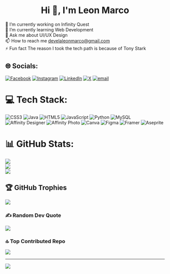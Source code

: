 <h1 align="center">Hi 👋, I'm Leon Marco</h1>

🔭 I’m currently working on Infinity Quest<br>🌱 I’m currently learning Web Development<br>💬 Ask me about UI/UX Design<br>📫 How to reach me develaleonmarco@gmail.com<br>⚡ Fun fact The reason I took the tech path is because of Tony Stark


## 🌐 Socials:
[![Facebook](https://img.shields.io/badge/Facebook-%231877F2.svg?logo=Facebook&logoColor=white)](https://facebook.com/leonmarco.devela) [![Instagram](https://img.shields.io/badge/Instagram-%23E4405F.svg?logo=Instagram&logoColor=white)](https://instagram.com/leonmarco__) [![LinkedIn](https://img.shields.io/badge/LinkedIn-%230077B5.svg?logo=linkedin&logoColor=white)](https://linkedin.com/in/https://www.linkedin.com/in/leon-marco-devela-ba861026b/) [![X](https://img.shields.io/badge/X-black.svg?logo=X&logoColor=white)](https://x.com/leonmarco__) [![email](https://img.shields.io/badge/Email-D14836?logo=gmail&logoColor=white)](mailto:develaleonmarco@gmail.com) 

# 💻 Tech Stack:
![CSS3](https://img.shields.io/badge/css3-%231572B6.svg?style=flat&logo=css3&logoColor=white) ![Java](https://img.shields.io/badge/java-%23ED8B00.svg?style=flat&logo=openjdk&logoColor=white) ![HTML5](https://img.shields.io/badge/html5-%23E34F26.svg?style=flat&logo=html5&logoColor=white) ![JavaScript](https://img.shields.io/badge/javascript-%23323330.svg?style=flat&logo=javascript&logoColor=%23F7DF1E) ![Python](https://img.shields.io/badge/python-3670A0?style=flat&logo=python&logoColor=ffdd54) ![MySQL](https://img.shields.io/badge/mysql-4479A1.svg?style=flat&logo=mysql&logoColor=white) ![Affinity Designer](https://img.shields.io/badge/affinity%20desginer-%231B72BE.svg?style=flat&logo=affinity-designer&logoColor=white) ![Affinity Photo](https://img.shields.io/badge/affinityphoto-%237E4DD2.svg?style=flat&logo=affinity-photo&logoColor=white) ![Canva](https://img.shields.io/badge/Canva-%2300C4CC.svg?style=flat&logo=Canva&logoColor=white) ![Figma](https://img.shields.io/badge/figma-%23F24E1E.svg?style=flat&logo=figma&logoColor=white) ![Framer](https://img.shields.io/badge/Framer-black?style=flat&logo=framer&logoColor=blue) ![Aseprite](https://img.shields.io/badge/Aseprite-FFFFFF?style=flat&logo=Aseprite&logoColor=#7D929E)
# 📊 GitHub Stats:
![](https://github-readme-stats.vercel.app/api?username=leonnmarcoo&theme=radical&hide_border=true&include_all_commits=false&count_private=false)<br/>
![](https://nirzak-streak-stats.vercel.app/?user=leonnmarcoo&theme=radical&hide_border=true)<br/>
![](https://github-readme-stats.vercel.app/api/top-langs/?username=leonnmarcoo&theme=radical&hide_border=true&include_all_commits=false&count_private=false&layout=compact)

## 🏆 GitHub Trophies
![](https://github-profile-trophy.vercel.app/?username=leonnmarcoo&theme=radical&no-frame=true&no-bg=true&margin-w=4)

### ✍️ Random Dev Quote
![](https://quotes-github-readme.vercel.app/api?type=horizontal&theme=radical)

### 🔝 Top Contributed Repo
![](https://github-contributor-stats.vercel.app/api?username=leonnmarcoo&limit=5&theme=radical&combine_all_yearly_contributions=true)

---
[![](https://visitcount.itsvg.in/api?id=leonnmarcoo&icon=8&color=0)](https://visitcount.itsvg.in)

<!-- Proudly created with GPRM ( https://gprm.itsvg.in ) -->
